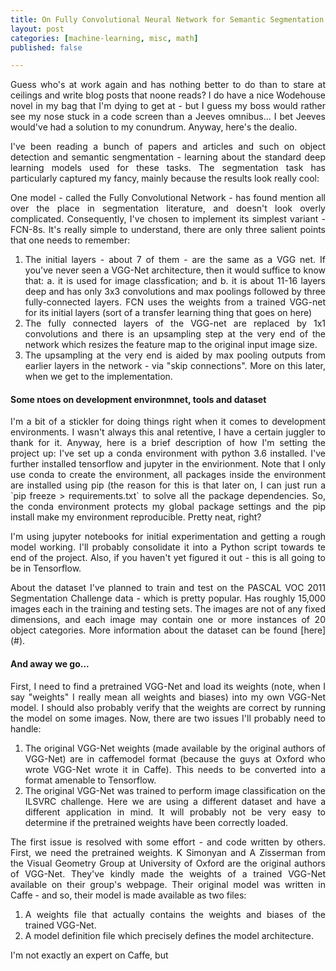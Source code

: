 ```yaml
---
title: On Fully Convolutional Neural Network for Semantic Segmentation
layout: post
categories: [machine-learning, misc, math]
published: false

---
```


<script type="text/x-mathjax-config">
MathJax.Hub.Config({
  TeX: { equationNumbers: { autoNumber: "AMS" } },
  tex2jax: {
    inlineMath: [ ['$','$'], ["\\(","\\)"] ],
    processEscapes: true
  }
});
</script>
<script type="text/javascript" async
  src="https://cdn.mathjax.org/mathjax/latest/MathJax.js?config=TeX-MML-AM_CHTML">
</script>

<p style="text-align: justify;">
  Guess who's at work again and has nothing better to do than to stare at ceilings and write blog posts that noone reads? I do have a nice Wodehouse novel in my bag that I'm dying to get at - but I guess my boss would rather see my nose stuck in a code screen than a Jeeves omnibus... I bet Jeeves would've had a solution to my conundrum. Anyway, here's the dealio.
</p>

<p style="text-align: justify;">
  I've been reading a bunch of papers and articles and such on object detection and semantic sengmentation - learning about the standard deep learning models used for these tasks. The segmentation task has particularly captured my fancy, mainly because the results look really cool:
</p>

<!-- INSERT SEMANTIC SEGMENTATION RESULT HERE -->
  
<p style="text-align: justify;">
  One model - called the Fully Convolutional Network - has found mention all over the place in segmentation literature, and doesn't look overly complicated. Consequently, I've chosen to implement its simplest variant - FCN-8s. It's really simple to understand, there are only three salient points that one needs to remember:
</p>

<ol>
  <li style="text-align: justify;">The initial layers - about 7 of them - are the same as a VGG net. If you've never seen a VGG-Net architecture, then it would suffice to know that: a. it is used for image classfication; and b. it is about 11-16 layers deep and has only 3x3 convolutions and max poolings followed by three fully-connected layers. FCN uses the weights from a trained VGG-net for its initial layers (sort of a transfer learning thing that goes on here)</li>
  <li style="text-align: justify;">The fully connected layers of the VGG-net are replaced by 1x1 convolutions and there is an upsampling step at the very end of the network which resizes the feature map to the original input image size.</li>
  <li style="text-align: justify;">The upsampling at the very end is aided by max pooling outputs from earlier layers in the network - via "skip connections". More on this later, when we get to the implementation.</li>
</ol>

<h4>Some ntoes on development environmnet, tools and dataset</h4>
<p style="text-align: justify;">
  I'm a bit of a stickler for doing things right when it comes to development environments. I wasn't always this anal retentive, I have a certain juggler to thank for it. Anyway, here is a brief description of how I'm setting the project up: I've set up a conda environment with python 3.6 installed. I've further installed tensorflow and jupyter in the envirionment. Note that I only use conda to create the environment, all packages inside the environment are installed using pip (the reason for this is that later on, I can just run a `pip freeze > requirements.txt` to solve all the package dependencies. So, the conda environment protects my global package settings and the pip install make my environment reproducible. Pretty neat, right?
</p>

<p style="text-align: justify;">
  I'm using jupyter notebooks for initial experimentation and getting a rough model working. I'll probably consolidate it into a Python script towards te end of the project. Also, if you haven't yet figured it out - this is all going to be in Tensorflow.
</p>

<p style="text-align: justify;">
  About the dataset I've planned to train and test on the PASCAL VOC 2011 Segmentation Challenge data - which is pretty popular. Has roughly 15,000 images each in the training and testing sets. The images are not of any fixed dimensions, and each image may contain one or more instances of 20 object categories. More information about the dataset can be found [here](#).
</p>

<h4>And away we go...</h4>
<p style="text-align: justify;">
  First, I need to find a pretrained VGG-Net and load its weights (note, when I say "weights" I really mean all weights and biases) into my own VGG-Net model. I should also probably verify that the weights are correct by running the model on some images. Now, there are two issues I'll probably need to handle:
</p>

<ol>
  <li style="text-align: justify;">The original VGG-Net weights (made available by the original authors of VGG-Net) are in caffemodel format (because the guys at Oxford who wrote VGG-Net wrote it in Caffe). This needs to be converted into a format amenable to Tensorflow.</li>
  <li style="text-align: justify;">The original VGG-Net was trained to perform image classification on the ILSVRC challenge. Here we are using a different dataset and have a different application in mind. It will probably not be very easy to determine if the pretrained weights have been correctly loaded.</li>
</ol>

<p style="text-align: justify;">The first issue is resolved with some effort - and code written by others. First, we need the pretrained weights. K Simonyan and A Zisserman from the Visual Geometry Group at University of Oxford are the original authors of VGG-Net. They've kindly made the weights of a trained VGG-Net available on their group's webpage. Their original model was written in Caffe - and so, their model is made available as two files:</p>

<ol>
  <li style="text-align: justify;">A weights file that actually contains the weights and biases of the trained VGG-Net.</li>
  <li style="text-align: justify;">A model definition file which precisely defines the model architecture.</li>
</ol>

<p style="text-align: justify;">I'm not exactly an expert on Caffe, but </p>
